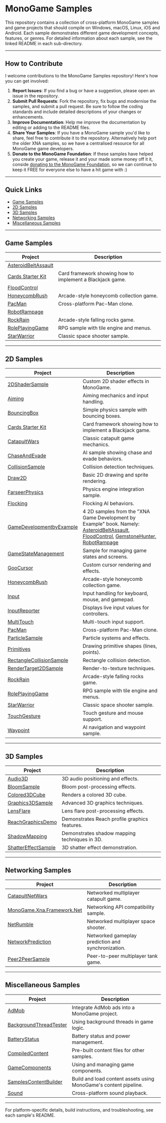# MonoGame Samples

This repository contains a collection of cross-platform MonoGame samples and game projects that should compile on Windows, macOS, Linux, iOS and Android.  Each sample demonstrates different game development concepts, features, or genres. For detailed information about each sample, see the linked README in each sub-directory.

---

## How to Contribute

I welcome contributions to the MonoGame Samples repository! Here's how you can get involved:

1. **Report Issues**: If you find a bug or have a suggestion, please open an issue in the repository.
2. **Submit Pull Requests**: Fork the repository, fix bugs and modernise the samples, and submit a pull request. Be sure to follow the coding standards and include detailed descriptions of your changes or enhancements.
3. **Improve Documentation**: Help me improve the documentation by editing or adding to the README files.
4. **Share Your Samples**: If you have a MonoGame sample you'd like to share, feel free to contribute it to the repository. Alternatively help port the older XNA samples, so we have a centralised resource for all MonoGame game developers.
5. **Donate to the MonoGame Foundation**: If these samples have helped you create your game, release it and your made some money off it it, conside [donating to the MonoGame Foundation](https://monogame.net/donate/), so we can continue to keep it FREE for everyone else to have a hit game with :) 


---

## Quick Links

- [Game Samples](#game-samples)
- [2D Samples](#2d-samples)
- [3D Samples](#3d-samples)
- [Networking Samples](#networking-samples)
- [Miscellaneous Samples](#miscellaneous-samples)

---

## Game Samples

| Project | Description |
|--------|-------------|
| [AsteroidBeltAssault](GameDevelopmentbyExample/AsteroidBeltAssault/README.md) | | 
| [Cards Starter Kit](CardsStarterKit/README.md) | Card framework showing how to implement a Blackjack game. |
|  [FloodControl](GameDevelopmentbyExample/FloodControl/README.md) | |
| [HoneycombRush](HoneycombRush/README.md) | Arcade-style honeycomb collection game. |
| [PacMan](PacMan/README.md) | Cross-platform Pac-Man clone. |
|  [RobotRampage](GameDevelopmentbyExample/RobotRampage/README.md) |  | 
| [RockRain](RockRain/README.md) | Arcade-style falling rocks game. |
| [RolePlayingGame](RolePlayingGame/README.md) | RPG sample with tile engine and menus. |
| [StarWarrior](StarWarrior/README.md) | Classic space shooter sample. |

---

## 2D Samples

| Project | Description |
|--------|-------------|
| [2DShaderSample](2DShaderSample/README.md) | Custom 2D shader effects in MonoGame. |
| [Aiming](Aiming/README.md) | Aiming mechanics and input handling. |
| [BouncingBox](BouncingBox/README.md) | Simple physics sample with bouncing boxes. |
| [Cards Starter Kit](CardsStarterKit/README.md) | Card framework showing how to implement a Blackjack game. |
| [CatapultWars](CatapultWars/README.md) | Classic catapult game mechanics. |
| [ChaseAndEvade](ChaseAndEvade/README.md) | AI sample showing chase and evade behaviors. |
| [CollisionSample](CollisionSample/README.md) | Collision detection techniques. |
| [Draw2D](Draw2D/README.md) | Basic 2D drawing and sprite rendering. |
| [FarseerPhysics](FarseerPhysics/README.md) | Physics engine integration sample. |
| [Flocking](Flocking/README.md) | Flocking AI behaviors. |
| [GameDevelopmentbyExample](GameDevelopmentbyExample/README.md) | 4 2D samples from the "XNA Game Development by Example" book. Namely: [AsteroidBeltAssault](GameDevelopmentbyExample/AsteroidBeltAssault/README.md), [FloodControl](GameDevelopmentbyExample/FloodControl/README.md), [GemstoneHunter](GameDevelopmentbyExample/GemstoneHunter/README.md), [RobotRampage](GameDevelopmentbyExample/RobotRampage/README.md) |
| [GameStateManagement](GameStateManagement/README.md) | Sample for managing game states and screens. |
| [GooCursor](GooCursor/README.md) | Custom cursor rendering and effects. |
| [HoneycombRush](HoneycombRush/README.md) | Arcade-style honeycomb collection game. |
| [Input](Input/README.md) | Input handling for keyboard, mouse, and gamepad. |
| [InputReporter](InputReporter/README.md) | Displays live input values for controllers. |
| [MultiTouch](MultiTouch/README.md) | Multi-touch input support. |
| [PacMan](PacMan/README.md) | Cross-platform Pac-Man clone. |
| [ParticleSample](ParticleSample/README.md) | Particle systems and effects. |
| [Primitives](Primitives/README.md) | Drawing primitive shapes (lines, points). |
| [RectangleCollisionSample](RectangleCollisionSample/README.md) | Rectangle collision detection. |
| [RenderTarget2DSample](RenderTarget2DSample/README.md) | Render-to-texture techniques. |
| [RockRain](RockRain/README.md) | Arcade-style falling rocks game. |
| [RolePlayingGame](RolePlayingGame/README.md) | RPG sample with tile engine and menus. |
| [StarWarrior](StarWarrior/README.md) | Classic space shooter sample. |
| [TouchGesture](TouchGesture/README.md) | Touch gesture and mouse support. |
| [Waypoint](Waypoint/README.md) | AI navigation and waypoint sample. |

---

## 3D Samples

| Project | Description |
|--------|-------------|
| [Audio3D](Audio3D/README.md) | 3D audio positioning and effects. |
| [BloomSample](BloomSample/README.md) | Bloom post-processing effects. |
| [Colored3DCube](Colored3DCube/README.md) | Renders a colored 3D cube. |
| [Graphics3DSample](Graphics3DSample/README.md) | Advanced 3D graphics techniques. |
| [LensFlare](LensFlare/README.md) | Lens flare post-processing effects. |
| [ReachGraphicsDemo](ReachGraphicsDemo/README.md) | Demonstrates Reach profile graphics features. |
| [ShadowMapping](ShadowMapping/README.md) | Demonstrates shadow mapping techniques in 3D. |
| [ShatterEffectSample](ShatterEffectSample/README.md) | 3D shatter effect demonstration. |

---

## Networking Samples

| Project | Description |
|--------|-------------|
| [CatapultNetWars](CatapultNetWars/README.md) | Networked multiplayer catapult game. |
| [MonoGame.Xna.Framework.Net](MonoGame.Xna.Framework.Net/README.md) | Networking API compatibility sample. |
| [NetRumble](NetRumble/README.md) | Networked multiplayer space shooter. |
| [NetworkPrediction](NetworkPrediction/README.md) | Networked gameplay prediction and synchronization. |
| [Peer2PeerSample](Peer2PeerSample/README.md) | Peer-to-peer multiplayer tank game. |

---

## Miscellaneous Samples

| Project | Description |
|--------|-------------|
| [AdMob](AdMob/README.md) | Integrate AdMob ads into a MonoGame project. |
| [BackgroundThreadTester](BackgroundThreadTester/README.md) | Using background threads in game logic. |
| [BatteryStatus](BatteryStatus/README.md) | Battery status and power management. |
| [CompiledContent](CompiledContent/README.md) | Pre-built content files for other samples. |
| [GameComponents](GameComponents/README.md) | Using and managing game components. |
| [SamplesContentBuilder](SamplesContentBuilder/README.md) | Build and load content assets using MonoGame's content pipeline. |
| [Sound](Sound/README.md) | Cross-platform sound playback. |

---


For platform-specific details, build instructions, and troubleshooting, see each sample's README.